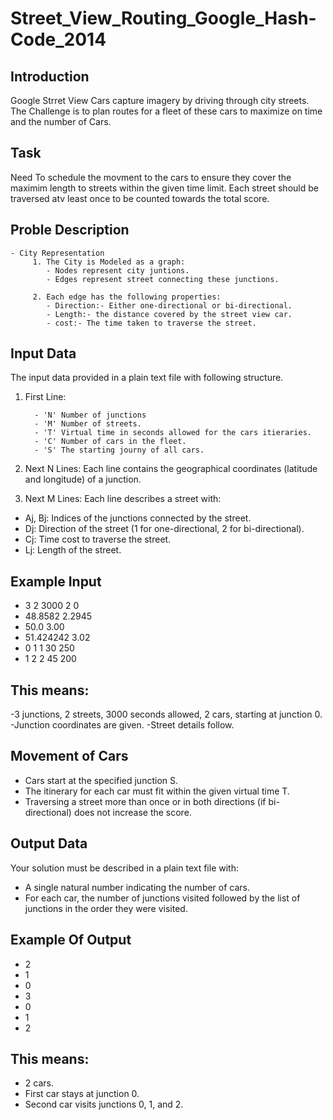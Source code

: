# Street_View_Routing_Google_Hash-Code_2014

## Introduction 
Google Strret View Cars capture imagery by driving through city streets. The Challenge is to plan routes for a fleet of these cars to maximize on time and the number of Cars.

## Task
Need To schedule the movment to the cars to ensure they cover the maximim length to streets within the given time limit. Each street should be traversed atv least once to be counted towards the total score.

## Proble Description
    - City Representation
         1. The City is Modeled as a graph:
            - Nodes represent city juntions.
            - Edges represent street connecting these junctions.

         2. Each edge has the following properties:
            - Direction:- Either one-directional or bi-directional.
            - Length:- the distance covered by the street view car.
            - cost:- The time taken to traverse the street.

## Input Data
The input data provided in a plain text file with following structure.

1. First Line:
   
         - 'N' Number of junctions
         - 'M' Number of streets.
         - 'T' Virtual time in seconds allowed for the cars itieraries.
         - 'C' Number of cars in the fleet.
         - 'S' The starting journy of all cars.

2. Next N Lines: Each line contains the geographical coordinates (latitude and longitude) of a junction.
3. Next M Lines: Each line describes a street with:
   
- Aj, Bj: Indices of the junctions connected by the street.
- Dj: Direction of the street (1 for one-directional, 2 for bi-directional).
- Cj: Time cost to traverse the street.
- Lj: Length of the street.

## Example Input

- 3 2 3000 2 0
- 48.8582   2.2945
- 50.0  3.00
- 51.424242    3.02 
- 0 1 1 30    250
- 1 2 2 45   200

## This means:

-3 junctions, 2 streets, 3000 seconds allowed, 2 cars, starting at junction 0.
-Junction coordinates are given.
-Street details follow.

## Movement of Cars

- Cars start at the specified junction S.
- The itinerary for each car must fit within the given virtual time T.
- Traversing a street more than once or in both directions (if bi-directional) does not increase the score.

## Output Data
Your solution must be described in a plain text file with:

- A single natural number indicating the number of cars.
- For each car, the number of junctions visited followed by the list of junctions in the order they were visited.

## Example Of Output

- 2
- 1
- 0
- 3
- 0
- 1
- 2

## This means:

- 2 cars.
- First car stays at junction 0.
- Second car visits junctions 0, 1, and 2.

















  
